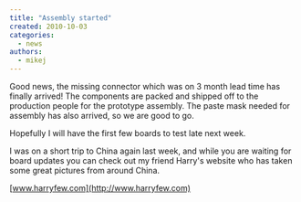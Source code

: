 ```yaml
---
title: "Assembly started"
created: 2010-10-03
categories: 
  - news
authors: 
  - mikej
---
```


Good news, the missing connector which was on 3 month lead time has finally arrived! The components are packed and shipped off to the production people for the prototype assembly. The paste mask needed for assembly has also arrived, so we are good to go.

Hopefully I will have the first few boards to test late next week.

I was on a short trip to China again last week, and while you are waiting for board updates you can check out my friend Harry's website who has taken some great pictures from around China.

[www.harryfew.com](http://www.harryfew.com)
